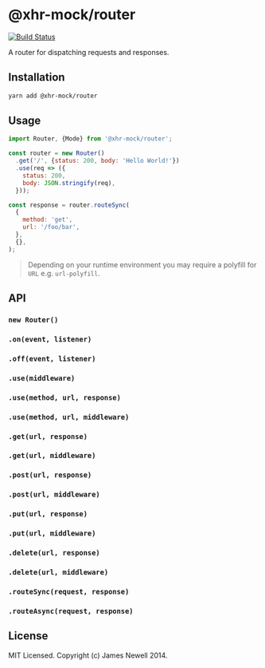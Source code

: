 # @xhr-mock/router

[![Build Status](https://travis-ci.org/jameslnewell/xhr-mock.svg?branch=master)](https://travis-ci.org/jameslnewell/xhr-mock)

A router for dispatching requests and responses.

## Installation

```bash
yarn add @xhr-mock/router
```

## Usage

```js
import Router, {Mode} from '@xhr-mock/router';

const router = new Router()
  .get('/', {status: 200, body: 'Hello World!'})
  .use(req => ({
    status: 200,
    body: JSON.stringify(req),
  }));

const response = router.routeSync(
  {
    method: 'get',
    url: '/foo/bar',
  },
  {},
);
```

> Depending on your runtime environment you may require a polyfill for `URL` e.g. `url-polyfill`.

## API

### `new Router()`

### `.on(event, listener)`

### `.off(event, listener)`

### `.use(middleware)`

### `.use(method, url, response)`

### `.use(method, url, middleware)`

### `.get(url, response)`

### `.get(url, middleware)`

### `.post(url, response)`

### `.post(url, middleware)`

### `.put(url, response)`

### `.put(url, middleware)`

### `.delete(url, response)`

### `.delete(url, middleware)`

### `.routeSync(request, response)`

### `.routeAsync(request, response)`

## License

MIT Licensed. Copyright (c) James Newell 2014.
